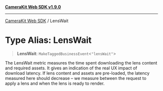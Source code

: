 [**CameraKit Web SDK v1.9.0**](../README.md)

***

[CameraKit Web SDK](../globals.md) / LensWait

# Type Alias: LensWait

> **LensWait**: `MakeTaggedBusinessEvent`\<`"lensWait"`\>

The LensWait metric measures the time spent downloading the lens content and required assets. It gives an indication
of the real UX impact of download latency. If lens content and assets are pre-loaded, the latency measured here
should decrease – we measure between the request to apply a lens and when the lens is ready to render.
